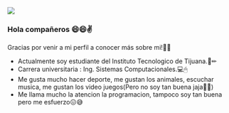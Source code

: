![](https://images.cooltext.com/5549117.png)
### Hola compañeros 😄😄✌


Gracias por venir a mi perfil a conocer más sobre mi!🤭🤭
- Actualmente soy estudiante del Instituto Tecnologico de Tijuana.📓✏
- Carrera universitaria : Ing. Sistemas Computacionales.💻🖱
- Me gusta mucho hacer deporte, me gustan los animales, escuchar musica, me gustan los video juegos(Pero no soy tan buena jaja🤣🤣)
- Me llama mucho  la atencion la programacion, tampoco soy tan buena pero me esfuerzo😖😅

